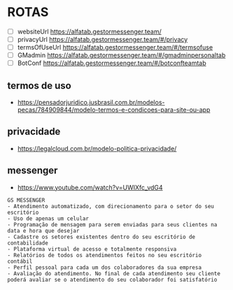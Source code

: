 # ROTAS
- [ ] websiteUrl https://alfatab.gestormessenger.team/
- [ ] privacyUrl https://alfatab.gestormessenger.team/#/privacy
- [ ] termsOfUseUrl https://alfatab.gestormessenger.team/#/termsofuse
- [ ] GMadmin https://alfatab.gestormessenger.team/#/gmadminpersonaltab
- [ ] BotConf https://alfatab.gestormessenger.team/#/botconfteamtab

## termos de uso
- https://pensadorjuridico.jusbrasil.com.br/modelos-pecas/784909844/modelo-termos-e-condicoes-para-site-ou-app

## privacidade
- https://legalcloud.com.br/modelo-politica-privacidade/

## messenger
- https://www.youtube.com/watch?v=UWIXfc_vdG4
```
GS MESSENGER
- Atendimento automatizado, com direcionamento para o setor do seu escritório
- Uso de apenas um celular
- Programação de mensagem para serem enviadas para seus clientes na data e hora que desejar
- Cadastre os setores existentes dentro do seu escritório de contabilidade
- Plataforma virtual de acesso e totalmente responsiva
- Relatórios de todos os atendimentos feitos no seu escritório contábil
- Perfil pessoal para cada um dos colaboradores da sua empresa
- Avaliação do atendimento. No final de cada atendimento seu cliente poderá avaliar se o atendimento do seu colaborador foi satisfatório
```